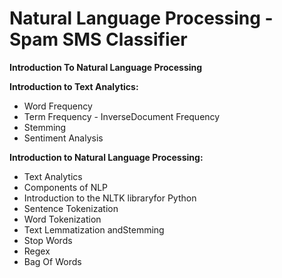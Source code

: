 # Natural Language Processing - Spam SMS Classifier

**Introduction To Natural Language Processing**

**Introduction to Text Analytics:**

* Word Frequency
* Term Frequency - InverseDocument Frequency
* Stemming
* Sentiment Analysis

**Introduction to Natural Language Processing:**

* Text Analytics
* Components of NLP
* Introduction to the NLTK libraryfor Python
* Sentence Tokenization
* Word Tokenization
* Text Lemmatization andStemming
* Stop Words
* Regex
* Bag Of Words
